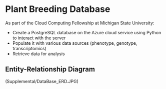 # Plant Breeding Database

As part of the Cloud Computing Fellowship at Michigan State University:  
 - Create a PostgreSQL database on the Azure cloud service using Python to interact with the server
 - Populate it with various data sources (phenotype, genotype, transcriptomics)
 - Retrieve data for analysis


## Entity-Relationship Diagram
(Supplemental/DataBase_ERD.JPG)
